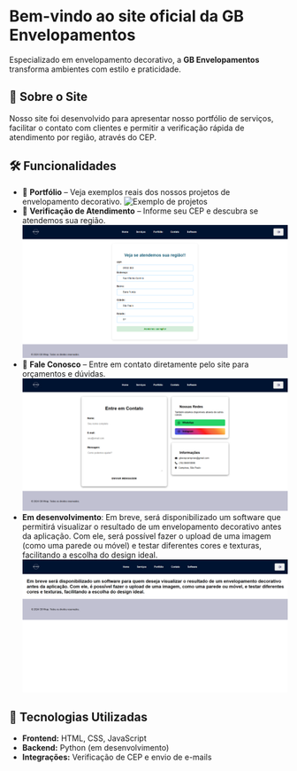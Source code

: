# Bem-vindo ao site oficial da **GB Envelopamentos**  

Especializado em envelopamento decorativo, a **GB Envelopamentos** transforma ambientes com estilo e praticidade.  

## 🔹 Sobre o Site  
Nosso site foi desenvolvido para apresentar nosso portfólio de serviços, facilitar o contato com clientes e permitir a verificação rápida de atendimento por região, através do CEP.  

## 🛠️ Funcionalidades  
- 📸 **Portfólio** – Veja exemplos reais dos nossos projetos de envelopamento decorativo.
![Exemplo de projetos](screenshots/portfólio.png)
- 📍 **Verificação de Atendimento** – Informe seu CEP e descubra se atendemos sua região.
![Exemplo de verificação](screenshots/cep.png)  
- 📩 **Fale Conosco** – Entre em contato diretamente pelo site para orçamentos e dúvidas.  
![Contatos](screenshots/contato.png)
- **Em desenvolvimento**: Em breve, será disponibilizado um software que permitirá visualizar o resultado de um envelopamento decorativo antes da aplicação. Com ele, será possível fazer o upload de uma imagem (como uma
 parede ou móvel) e testar diferentes cores e texturas, facilitando a escolha do design ideal.  
![software em desenvolvimento](screenshots/software.png)
## 🚀 Tecnologias Utilizadas 
- **Frontend:** HTML, CSS, JavaScript  
- **Backend:** Python (em desenvolvimento)  
- **Integrações:** Verificação de CEP e envio de e-mails  
